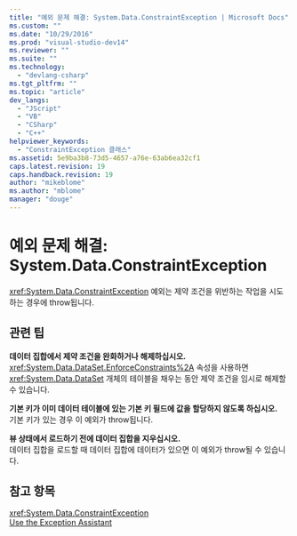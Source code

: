 ```yaml
---
title: "예외 문제 해결: System.Data.ConstraintException | Microsoft Docs"
ms.custom: ""
ms.date: "10/29/2016"
ms.prod: "visual-studio-dev14"
ms.reviewer: ""
ms.suite: ""
ms.technology: 
  - "devlang-csharp"
ms.tgt_pltfrm: ""
ms.topic: "article"
dev_langs: 
  - "JScript"
  - "VB"
  - "CSharp"
  - "C++"
helpviewer_keywords: 
  - "ConstraintException 클래스"
ms.assetid: 5e9ba3b8-73d5-4657-a76e-63ab6ea32cf1
caps.latest.revision: 19
caps.handback.revision: 19
author: "mikeblome"
ms.author: "mblome"
manager: "douge"
---
```

# 예외 문제 해결: System.Data.ConstraintException
<xref:System.Data.ConstraintException> 예외는 제약 조건을 위반하는 작업을 시도하는 경우에 throw됩니다.  
  
## 관련 팁  
 **데이터 집합에서 제약 조건을 완화하거나 해제하십시오.**  
 <xref:System.Data.DataSet.EnforceConstraints%2A> 속성을 사용하면 <xref:System.Data.DataSet> 개체의 테이블을 채우는 동안 제약 조건을 임시로 해제할 수 있습니다.  
  
 **기본 키가 이미 데이터 테이블에 있는 기본 키 필드에 값을 할당하지 않도록 하십시오.**  
 기본 키가 있는 경우 이 예외가 throw됩니다.  
  
 **뷰 상태에서 로드하기 전에 데이터 집합을 지우십시오.**  
 데이터 집합을 로드할 때 데이터 집합에 데이터가 있으면 이 예외가 throw될 수 있습니다.  
  
## 참고 항목  
 <xref:System.Data.ConstraintException>   
 [Use the Exception Assistant](../Topic/How%20to:%20Use%20the%20Exception%20Assistant.md)